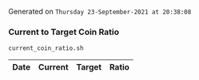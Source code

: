 Generated on `Thursday 23-September-2021 at 20:38:08`

### Current to Target Coin Ratio
`current_coin_ratio.sh`

Date|Current|Target|Ratio
---|---|---|---
